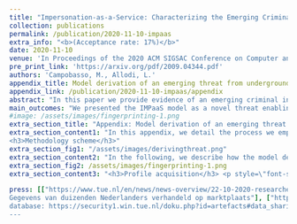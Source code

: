 ```yaml
---
title: "Impersonation-as-a-Service: Characterizing the Emerging Criminal Infrastructure for User Impersonation at Scale"
collection: publications
permalink: /publication/2020-11-10-impaas
extra_info: "<b>(Acceptance rate: 17%)</b>"
date: 2020-11-10
venue: 'In Proceedings of the 2020 ACM SIGSAC Conference on Computer and Communications Security (CCS ’20)'
pre_print_link: 'https://arxiv.org/pdf/2009.04344.pdf'
authors: 'Campobasso, M., Allodi, L.'
appendix_title: Model derivation of an emerging threat from underground market observations
appendix_link: /publication/2020-11-10-impaas/appendix
abstract: "In this paper we provide evidence of an emerging criminal infrastructure enabling impersonation attacks at scale. Impersonation-as-a-Service (IMPaaS) allows attackers to systematically collect and enforce user profiles (consisting of user credentials, cookies, device and behavioural fingerprints, and other metadata) to circumvent risk-based authentication system and effectively bypass multi-factor authentication mechanisms. We present the ImpaaS model and evaluate its implementation by analysing the operation of a large, invite-only, Russian ImpaaS platform providing user profiles for more than 260'000 Internet users worldwide. Our findings suggest that the ImpaaS model is growing, and provides the mechanisms needed to systematically evade authentication controls across multiple platforms, while providing attackers with a reliable, up-to-date, and semi-automated environment enabling target selection and user impersonation against Internet users as scale."
main_outcomes: "We presented the IMPaaS model as a novel threat enabling attackers to perform user impersonation at scale. IMPaaS is supported by an emergent criminal infrastructure that control the supply chain of user profiles, from system infection to profile acquisition and commodification. Criminals produce fingerprints from compromised hosts, which are bundles of information containing credentials, cookies, history and behavioral metadata of the victim, allowing attackers to seamlessly reproduce a user's \"appearance\" in front of an authentication system. Such fingerprints are available on the IMPaaS platform for prices ranging from a few to hundreds of USD, depending on the wealth of the country of the victim, the amount of available accounts available and which accounts are contained. From our analysis, we identify a strong correlation in the price with the presence of credentials for banking websites, cryptocurrency exchanges and e-commerce accounts. In addition, our research provided further evidences supporting the claim that undergound platform operators are actively monitoring crawling activities and take measures to limit them."
#image: /assets/images/fingerprinting-1.png
extra_section_title: "Appendix: Model derivation of an emerging threat from underground market observations"
extra_section_content1: "In this appendix, we detail the process we employed to derive each step of the IMPaaS criminal model. Whereas generally threat identification and derivation originate from technical observations of malicious activity (e.g., through malware reverse engineering, botnet sinkholing, etc.), in this paper we derived the IMPaaS threat model from observational data coming from the underground ecosystem itself. As criminal business models advance, being able to \"reverse engineer\" those to derive a bigger-picture view of the threat ecosystem has clear value: it allows us to better understand the criminal processes sustaining threat development and innovation, and provides us with insights on technical criminal artifacts we may have not yet detected \"in the wild\". In the following we share the process we followed to derive the IMPaaS model described in the paper, and synthesized below.<br/>
<h3>Methodology scheme</h3>"
extra_section_fig1: "/assets/images/derivingthreat.png"
extra_section_content2: "In the following, we describe how the model described in Figure 1 of the paper (reported below) has been derived from evidence collected following the methodology described above. Data sources are reporting the methodology element related.<h3>The Impersonation-as-a-Service Model</h3>"
extra_section_fig2: /assets/images/fingerprinting-1.png
extra_section_content3: "<h3>Profile acquisition</h3> <p style=\"font-size: 0.85em\">IMPaaS.ru offers hundreds of thousands user profiles where each of them, according to the marketplace's wiki, represents a single victim <b>(A)</b>. As several security industry report from their investigations, to harvest this amount of user profiles, IMPaaS.ru was employing AZORult, an infostealer malware <b>(C)</b>. To get a glimpse in the fuctioning of the malware, we collected several samples available on different undergound communities in which we have a foothold; we consistently obtained a bundle containing a set of instructions, a payload generator and a C2 server. Then, we infected our test systems and observed the high-level functioning <b>(D)</b>. In addition, in a post of a prominent underground marketplace, IMPaaS.ru operators were seeking for collaborators that could provide substantial quantities of infected hosts to control <b>(B)</b>. The large amount of available user profiles on IMPaaS.ru and the IMPaaS.ru operators interactions on other prominent underground communities suggest that IMPaaS operators rely on large scale malware infections (provided by themselves, or from partnerships with PPI, EaaS, MaaS operators, or both), whose malware was AZORult (now dismissed), to fuel their market with user profiles.</p><h3>Profile selection</h3><p style=\"font-size: 0.85em\">Once obtained access to IMPaaS.ru, the customer has access to the list of available user profiles <b>(A)</b>. To better fit the needs of the customer, an advanced search tool allows to filter user profiles containing credentias for given websites, price range, country of infection, installation date and other parameters <b>(A)</b>. After the first user profile is bought, the customer can download a custom version of Chromium and a plugin that will enforce the acquired user profile in the browser <b>(A)</b>.</p><h3>Profile enforcement</h3><p style=\"font-size: 0.85em\">The combination of user profile, browser and plugin empower the customer to an attacker capable of successfully impersonate the victim <b>(A, B, E)</b>. From the market's wiki and from IMPaaS.ru operator's ads on affiliated communities, they claim that their solutions allow to \"<i>become exactly the one who these analytical, payment, social and bank systems are so thoroughly looking at.</i>\" <b>(B)</b>. To achieve this, IMPaaS.ru operators claim that \"<i>we collect all possible information from the PC bots, including all banks', payment systems' and online ANTIfraud organizations' detects. This exact data is given back to these systems once you activate our plug-in and fingerprints.</i>\" <b>(B)</b>. This is necessary because \"<i>the analysis- and security-systems are making sure that the entering PC is the one that was previously used for access and any operations on the account. These systems verify that the PC is original, has real digital history and is not artificially generated.</i>\" <b>(B)</b>. From their claims, they're exploiting the ease of use introduced from usable security authentication mechanisms such as RBA to bypass potential second factor that may be triggered at login time. In addition, in their FAQ section, the following question is reported: \"<i><b>Q</b>: Do I need to use socks? <b>A</b>: Of course you do! Clean socks are crucial. We provide holders ip for socks mask search. Use private services’ socks - it’s the key element for success.</i>\" <b>(A)</b>. The plugin natively provides support to tunnel traffic into a user-defined SOCKS5 proxy, greatly improving the success rate of the impersonation attack <b>(A)</b>. In addition to the economic considerations made in the paper regarding market's health, common only among established and serious underground markets, the market shows other signs of respectability. In fact, IMPaaS.ru operator's profiles in the affiliated (and sometimes prominent) communities have the status of \"verified sellers\" and come with a long message history <b>(B)</b>. In these messages, they provide updates about evolutions of the marketplace and actively interact with customers, offering support and information <b>(B, E)</b>. In these discussions, customers provide feedbacks to their peers about their experience; positive feedbacks are the majority. A minor portion of unsatisfied customers often complain about having bought a user profile that doesn't bypass 2FA or doesn't contain updated credentials <b>(E)</b>. To these claims, the IMPaaS.ru operators respond that in their ToS they specify that user profiles are sold \"as-is\", with no warranties on their content and how to analyze them before buying <b>(A, B)</b>. Nonetheless, IMPaaS.ru operators show their efforts in improving the quality of the service; to this extent, they implemented a feedback system for user profiles to better understand which profiles meet the quality required from customers <b>(A, E)</b>. To further incentivize customers in using it, they offer a 5% cashback on the value of the reviewed profile <b>(A, E)</b>. Finally, some Telegram channels created by IMPaaS.ru operators offer customers the chance to share their experiences and offer their techniques to cashing out victim's assets, often upon payment <b>(E)</b>.</p><h3>Conclusions</h3><p style=\"font-size: 0.85em\">From these observations, we derive Impersonation-as-a-Service as an emerging threat model to established authentication mechanisms. Albeit we didn't had on hand any user profile due to ethical concerns, the observable criminal ecosystem around this market offers convicing evidences that the IMPaaS model is emerging and can lead arbitrary attackers to successfully impersonate victims at scale. IMPaaS.ru clearly identifies strengths and limitations of the offered solution. Nonetheless, we believe that the existence of IMPaaS.ru, their business model and their presence on the market indicate a strong interest from customers and a proved being able  to support impersonation attacks at scale, offering the needed driving force for other and more sophisticated IMPaaS providers to appear in the cybercriminal panorama.</p>"

press: [["https://www.tue.nl/en/news/news-overview/22-10-2020-researchers-tue-find-huge-and-sophisticated-black-market-for-trade-in-online-fingerprints/", "en", "TU/e - Researchers TU/e find huge and sophisticated black market for trade in online ‘fingerprints’"], ["https://innovationorigins.com/large-scale-criminal-online-marketplace-in-user-profiles/", "en", "InnovationOrigins.com - Large-scale criminal online market in user profiles"], ["https://www.tue.nl/nieuws/nieuwsoverzicht/22-10-2020-onderzoekers-tue-vinden-enorme-zwarte-markt-voor-handel-in-online-fingerprints/", "nl", "TU/e - Onderzoekers TU/e vinden enorme zwarte markt voor handel in online ‘fingerprints’"], ["https://portal.rtvmonitor.nl/#/summary/0589db89-b791-4b09-a181-0811f09d08b3?token=K0UxWEhuVnNoVUdZaGc5a1hSQmEvWTNSZW0yeWRta0lvaXYvT3oxMW96MVdNNVEvKzBZRTVSV2hTa3ZlTzFpSjVvb1kwdkIzMGtXZmZEWDJUUk43SmZNZG5pZ0d5Y2crVXZHMWJoTEw4VlNSZ2VUbXRQazJRV3pYeWRGVzZ3UXJpQitGL0J1ZENERT01", "nl", "<i class=\"fa fa-podcast fa-lg\" aria-hidden=\"true\"></i> NPO Radio 1 - Radio EenVandaag"], ["https://eenvandaag.avrotros.nl/item/dit-is-waarom-criminelen-betalen-om-jouw-typesnelheid-en-muisbewegingen-te-weten-te-komen/", "nl", "NPO Radio 1 - Radio EenVandaag (web) - Waarom cybercriminelen nu zelfs uit zijn op hoe snel je typt, je beeldschermgrootte en muisbewegingen"], ["https://portal.rtvmonitor.nl/#/summary/5c655ba0-3549-4242-95b7-12e65bea1f77?token=K0UxWEhuVnNoVUdZaGc5a1hSQmEvWTNSZW0yeWRta0lvaXYvT3oxMW96MVdNNVEvKzBZRTVSV2hTa3ZlTzFpSjVvb1kwdkIzMGtXZmZEWDJUUk43SlZldWdLcllzZnBtU2o0U081ank5VDcyQ1VheTMvZHFOU2dMVGtzTjVpUjhUaEdORUlRTUdJTT01", "nl", "<i class=\"fa fa-podcast fa-lg\" aria-hidden=\"true\"></i> Radio 538"], ["https://portal.rtvmonitor.nl/#/summary/c8d367df-2d76-4c34-91a3-418cddfc38c2?token=K0UxWEhuVnNoVUdZaGc5a1hSQmEvWTNSZW0yeWRta0lvaXYvT3oxMW96MVdNNVEvKzBZRTVSV2hTa3ZlTzFpSjVvb1kwdkIzMGtXZmZEWDJUUk43SlpodDd0YTY3U2xVa0tGeVdQQmJPZTljYVRkZThPMENRMG52UVNQa1NGK3FJUElzNDJRakIxOD01", "nl", "<i class=\"fa fa-podcast fa-lg\" aria-hidden=\"true\"></i> QMusic"], ["https://www.ed.nl/eindhoven/russen-handelen-op-marktplaats-in-gestolen-online-identiteiten-ontdekten-eindhovense-onderzoekers~a9163c5e/", "nl", "Eindhovens Dagblad - Russen handelen op ‘marktplaats’ in gestolen online identiteiten, ontdekten Eindhovense onderzoekers"], ["https://www.ed.nl/eindhoven/onderzoekers-tu-e-vinden-illegale-russische-marktplaats-voor-online-profielen~ae0b4390/", "nl", "Eindhovens Dagblad - Onderzoekers TU/e vinden illegale Russische marktplaats voor online profielen"], ["https://tweakers.net/nieuws/173872/onderzoekers-vinden-website-die-fingerprints-as-a-service-aanbiedt.html", "nl", "Tweakers.net - Onderzoekers vinden website die 'fingerprints-as-a-service' aanbiedt"], ["https://michelecampobasso.github.io/assets/misc/article_de_volkskrant.pdf", "nl", "<i class=\"fa fa-newspaper-o fa-lg\" aria-hidden=\"true\"></i> De Volkskrant Tech - Data duizenden Nederlanders op Russisch forum (bottom of page)"],["https://www.rtlnieuws.nl/tech/artikel/5192926/data-gegevens-wachtwoorden-nederlanders-marktplaats-fingerprint", "nl", "RTL Nieuws - Data duizenden Nederlanders verhandeld op criminele marktplaats"], ["https://www.rd.nl/vandaag/binnenland/gegevens-van-duizenden-nederlanders-verhandeld-op-marktplaats-1.1707730", "nl", "Reformatorisch Dagblad - 
Gegevens van duizenden Nederlanders verhandeld op marktplaats"], ["https://studio040.nl/nieuws/artikel/tue-legt-russische-handel-in-online-identiteiten-bloot", "nl", "Studio 040 - TU/e legt Russische handel in digitale 'fingerprints' bloot"], ["https://www.nd.nl/nieuws/varia/999476/gegevens-van-duizenden-nederlanders-verhandeld-op-marktplaats", "nl", "Nederlands Dagblad - Gegevens van duizenden Nederlanders verhandeld op marktplaats"], ["https://www.technischweekblad.nl/nieuws/onderzoekers-tu-e-vinden-enorme-zwarte-markt-in-online-fingerprints", "nl", "Technisch Weekblad - Onderzoekers TU/e vinden enorme zwarte markt in online ‘fingerprints’"], ["https://www.computable.nl/artikel/nieuws/security/7083260/250449/cybercrimineel-koopt-amper-tech-marktplaats.html", "nl", "Computable - Marktplaats nog geen techparadijs voor cybercrimineel"], ["https://www.trouw.nl/binnenland/tu-eindhoven-spoort-handel-op-in-online-vingerafdrukken~b91811a4/", "nl", "Trouw - TU Eindhoven spoort handel op in online vingerafdrukken"], ["https://www.hartvannederland.nl/nieuws/2020/onderzoekers-tu-eindhoven-ontdekken-website-handel-profielen/", "nl", "Hart van Nederland - TU Eindhoven ontdekt Russische website voor handel in online vingerafdrukken"], ["https://www.rtlnieuws.nl/tech/artikel/5192713/onderzoekers-tu-eindhoven-ontdekken-site-met-handel-profielen", "nl", "RTL - 'Site met handel in profielen biedt toegang tot 260.000 accounts'"], ["https://www.bd.nl/eindhoven/onderzoekers-tu-e-vinden-illegale-russische-marktplaats-voor-online-profielen~ae0b4390/", "nl", Brabants Dagblad - Onderzoekers TU/e vinden illegale Russische marktplaats voor online profielen"], ["https://www.agconnect.nl/artikel/online-fingerprinthandel-blootgelegd-door-tu-eindhoven", "nl", "agConnect - Online-fingerprinthandel blootgelegd door TU Eindhoven"], ["https://www.vpngids.nl/nieuws/tu-eindhoven-stuit-op-zwarte-markt-voor-digitale-fingerprints/", "nl", VPNGids - TU Eindhoven stuit op zwarte markt voor digitale fingerprints], ["https://www.ictmagazine.nl/tu-e-ontdekt-enorme-zwarte-markt-voor-handel-in-online-fingerprints/", "nl", "ICT/magazine - TU/e ontdekt enorme zwarte markt voor handel in online fingerprints"], ["https://www.security.nl/posting/675689/Marktplaats+voor+gestolen+profile+laat+criminelen+RBA-systems+ bypass", "nl", "Security NL - Marktplaats voor gestolen profielgegevens laat criminelen RBA-systemen omzeilen"]]
database: https://security1.win.tue.nl/doku.php?id=artefacts#data_sharing
---
```





